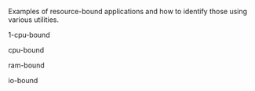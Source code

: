 Examples of resource-bound applications and how to identify those using various utilities.

1-cpu-bound

cpu-bound

ram-bound

io-bound
